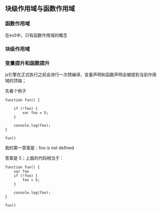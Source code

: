 ## 块级作用域与函数作用域

### 函数作用域
在es5中，只有函数作用域的概念


### 块级作用域


### 变量提升和函数提升

js引擎在正式执行之前会进行一次预编译，变量声明和函数声明会被提到当前作用域的顶端；

先看个例子

```
function fun() {

    if (!foo) {
        var foo = 5;
    }

    console.log(foo);
}

fun()
```
我的第一答案是：foo is not defined

答案是 5；上面的代码相当于：

```
function fun() {
    var foo
    if (!foo) {
        foo = 5;
    }

    console.log(foo);
}

fun()
```

